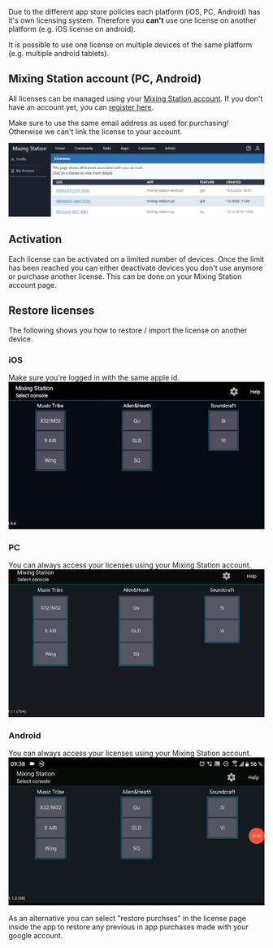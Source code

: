 Due to the different app store policies each platform (iOS, PC, Android) has it's own licensing system.
Therefore you **can't** use one license on another platform (e.g. iOS license on android).

It is possible to use one license on multiple devices of the same platform (e.g. multiple android tablets).



## Mixing Station account (PC, Android)
All licenses can be managed using your [Mixing Station account](https://dev-core.org/mixing-station/profile/licenses). If you don't have an account yet, you can [register here](https://dev-core.org/mixing-station/profile/create).

Make sure to use the same email address as used for purchasing! Otherwise we can't link the license to your account.


![License-page](../img/license/profile.png)

## Activation
Each license can be activated on a limited number of devices. Once the limit has been reached you can either deactivate devices you don't use anymore or purchase another license. This can be done on your Mixing Station account page.

## Restore licenses
The following shows you how to restore / import the license on another device.

### iOS
Make sure you're logged in with the same apple id.
![iOS-Import](../img/license/ios-import.gif)

### PC
You can always access your licenses using your Mixing Station account.
![PC-Import](../img/license/pc-import.gif)

### Android
You can always access your licenses using your Mixing Station account.
![Android-Import](../img/license/android-import.gif)

As an alternative you can select "restore purchses" in the license page inside the app to restore any previous in app purchases made with your google account.